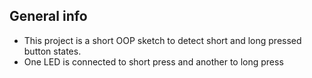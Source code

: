 

## General info
* This project is a short OOP sketch to detect short and long pressed button states. 
* One LED is connected to short press and another to long press
